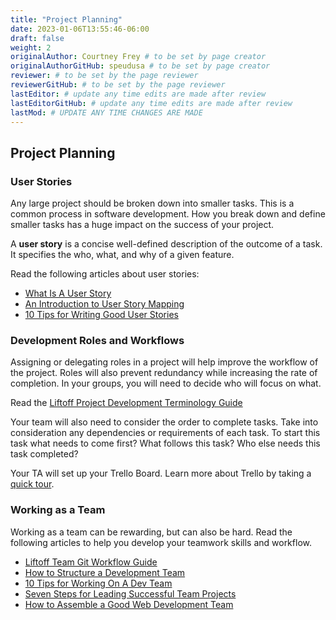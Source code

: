 ```yaml
---
title: "Project Planning"
date: 2023-01-06T13:55:46-06:00
draft: false
weight: 2
originalAuthor: Courtney Frey # to be set by page creator
originalAuthorGitHub: speudusa # to be set by page creator
reviewer: # to be set by the page reviewer
reviewerGitHub: # to be set by the page reviewer
lastEditor: # update any time edits are made after review
lastEditorGitHub: # update any time edits are made after review
lastMod: # UPDATE ANY TIME CHANGES ARE MADE
---
```


## Project Planning

### User Stories

Any large project should be broken down into smaller tasks.  This is a common process in software development. How you break down and define smaller tasks has a huge impact on the success of your project.  

A **user story** is a concise well-defined description of the outcome of a task.  It specifies the who, what, and why of a given feature.

Read the following articles about user stories: 
* [What Is A User Story](https://www.leadingagile.com/2012/07/user-story/)
* [An Introduction to User Story Mapping](https://manifesto.co.uk/user-story-mapping/)
* [10 Tips for Writing Good User Stories](https://www.romanpichler.com/blog/10-tips-writing-good-user-stories/) 

### Development Roles and Workflows

Assigning or delegating roles in a project will help improve the workflow of the project.  Roles will also prevent redundancy while increasing the rate of completion. In your groups, you will need to decide who will focus on what. 

Read the [Liftoff Project Development Terminology Guide](https://docs.google.com/document/d/1y_J_-7ZzZXZbC8VmIBdNDhsJ_TLTMG9kEs9RSD42ElI/copy)

Your team will also need to consider the order to complete tasks.  Take into consideration any dependencies or requirements of each task.  To start this task what needs to come first?  What follows this task?  Who else needs this task completed?  

Your TA will set up your Trello Board.  Learn more about Trello by taking a [quick tour](https://trello.com/tour).

### Working as a Team

Working as a team can be rewarding, but can also be hard. Read the following articles to help you develop your teamwork skills and workflow.
<!-- TODO: Internal link to this page -->
<!-- TODO: currently linking to a google doc - feel this would be easier to maintain long term, but not a big fan of how it looks. -->
* [Liftoff Team Git Workflow Guide](https://docs.google.com/document/d/1zkRuEl2Uh6LR-5fM-iZd-lyDc8zpGXw8L6pcTNocAVs/copy)
* [How to Structure a Development Team](https://stormotion.io/blog/6-tips-on-how-to-structure-a-development-team/)
* [10 Tips for Working On A Dev Team](https://www.codecademy.com/resources/blog/tips-for-working-on-a-dev-team/)
* [Seven Steps for Leading Successful Team Projects](https://www.helloteam.com/seven-steps-for-leading-successful-team-projects/)
* [How to Assemble a Good Web Development Team](https://www.scnsoft.com/blog/how-to-assemble-a-good-web-development-team)


